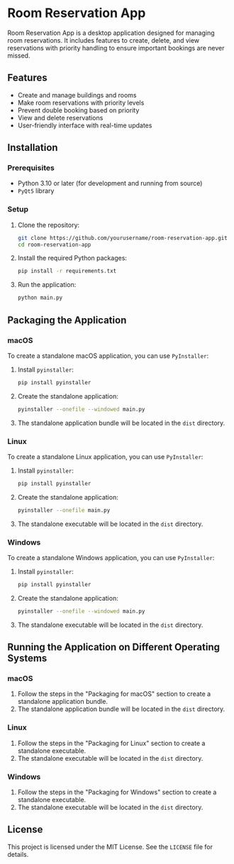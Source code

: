 # Room Reservation App

Room Reservation App is a desktop application designed for managing room reservations. It includes features to create, delete, and view reservations with priority handling to ensure important bookings are never missed.

## Features

- Create and manage buildings and rooms
- Make room reservations with priority levels
- Prevent double booking based on priority
- View and delete reservations
- User-friendly interface with real-time updates

## Installation

### Prerequisites

- Python 3.10 or later (for development and running from source)
- `PyQt5` library

### Setup

1. Clone the repository:

    ```bash
    git clone https://github.com/yourusername/room-reservation-app.git
    cd room-reservation-app
    ```

2. Install the required Python packages:

    ```bash
    pip install -r requirements.txt
    ```

3. Run the application:

    ```bash
    python main.py
    ```

## Packaging the Application

### macOS

To create a standalone macOS application, you can use `PyInstaller`:

1. Install `pyinstaller`:

    ```bash
    pip install pyinstaller
    ```

2. Create the standalone application:

    ```bash
    pyinstaller --onefile --windowed main.py
    ```

3. The standalone application bundle will be located in the `dist` directory.

### Linux

To create a standalone Linux application, you can use `PyInstaller`:

1. Install `pyinstaller`:

    ```bash
    pip install pyinstaller
    ```

2. Create the standalone application:

    ```bash
    pyinstaller --onefile main.py
    ```

3. The standalone executable will be located in the `dist` directory.

### Windows

To create a standalone Windows application, you can use `PyInstaller`:

1. Install `pyinstaller`:

    ```bash
    pip install pyinstaller
    ```

2. Create the standalone application:

    ```bash
    pyinstaller --onefile --windowed main.py
    ```

3. The standalone executable will be located in the `dist` directory.

## Running the Application on Different Operating Systems

### macOS

1. Follow the steps in the "Packaging for macOS" section to create a standalone application bundle.
2. The standalone application bundle will be located in the `dist` directory.

### Linux

1. Follow the steps in the "Packaging for Linux" section to create a standalone executable.
2. The standalone executable will be located in the `dist` directory.

### Windows

1. Follow the steps in the "Packaging for Windows" section to create a standalone executable.
2. The standalone executable will be located in the `dist` directory.

## License

This project is licensed under the MIT License. See the `LICENSE` file for details.
